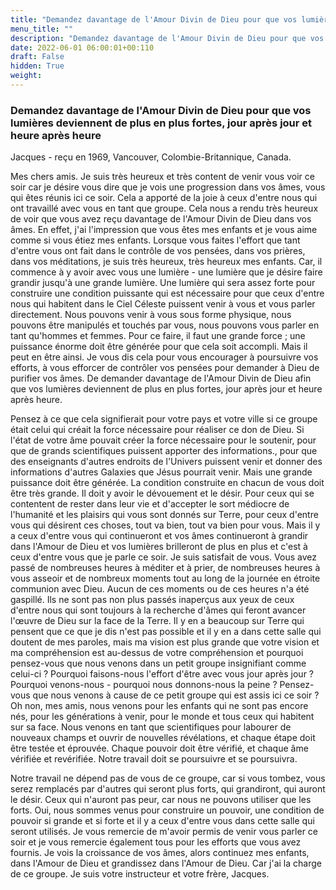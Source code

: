```yaml
---
title: "Demandez davantage de l'Amour Divin de Dieu pour que vos lumières deviennent de plus en plus fortes, jour après jour et heure après heure"
menu_title: ""
description: "Demandez davantage de l'Amour Divin de Dieu pour que vos lumières deviennent de plus en plus fortes, jour après jour et heure après heure"
date: 2022-06-01 06:00:01+00:110
draft: False
hidden: True
weight:
---
```

### Demandez davantage de l'Amour Divin de Dieu pour que vos lumières deviennent de plus en plus fortes, jour après jour et heure après heure

Jacques - reçu en 1969, Vancouver, Colombie-Britannique, Canada.

Mes chers amis. Je suis très heureux et très content de venir vous voir ce soir car je désire vous dire que je vois une progression dans vos âmes, vous qui êtes réunis ici ce soir. Cela a apporté de la joie à ceux d'entre nous qui ont travaillé avec vous en tant que groupe. Cela nous a rendu très heureux de voir que vous avez reçu davantage de l'Amour Divin de Dieu dans vos âmes. En effet, j'ai l'impression que vous êtes mes enfants et je vous aime comme si vous étiez mes enfants. Lorsque vous faites l'effort que tant d'entre vous ont fait dans le contrôle de vos pensées, dans vos prières, dans vos méditations, je suis très heureux, très heureux mes enfants. Car, il commence à y avoir avec vous une lumière - une lumière que je désire faire grandir jusqu'à une grande lumière. Une lumière qui sera assez forte pour construire une condition puissante qui est nécessaire pour que ceux d'entre nous qui habitent dans le Ciel Céleste puissent venir à vous et vous parler directement. Nous pouvons venir à vous sous forme physique, nous pouvons être manipulés et touchés par vous, nous pouvons vous parler en tant qu'hommes et femmes. Pour ce faire, il faut une grande force ; une puissance énorme doit être générée pour que cela soit accompli. Mais il peut en être ainsi. Je vous dis cela pour vous encourager à poursuivre vos efforts, à vous efforcer de contrôler vos pensées pour demander à Dieu de purifier vos âmes. De demander davantage de l'Amour Divin de Dieu afin que vos lumières deviennent de plus en plus fortes, jour après jour et heure après heure.

Pensez à ce que cela signifierait pour votre pays et votre ville si ce groupe était celui qui créait la force nécessaire pour réaliser ce don de Dieu. Si l'état de votre âme pouvait créer la force nécessaire pour le soutenir, pour que de grands scientifiques puissent apporter des informations., pour que des enseignants d'autres endroits de l'Univers puissent venir et donner des informations d'autres Galaxies que Jésus pourrait venir. Mais une grande puissance doit être générée. La condition construite en chacun de vous doit être très grande. Il doit y avoir le dévouement et le désir. Pour ceux qui se contentent de rester dans leur vie et d'accepter le sort médiocre de l'humanité et les plaisirs qui vous sont donnés sur Terre, pour ceux d'entre vous qui désirent ces choses, tout va bien, tout va bien pour vous. Mais il y a ceux d'entre vous qui continueront et vos âmes continueront à grandir dans l'Amour de Dieu et vos lumières brilleront de plus en plus et c'est à ceux d'entre vous que je parle ce soir. Je suis satisfait de vous. Vous avez passé de nombreuses heures à méditer et à prier, de nombreuses heures à vous asseoir et de nombreux moments tout au long de la journée en étroite communion avec Dieu. Aucun de ces moments ou de ces heures n'a été gaspillé. Ils ne sont pas non plus passés inaperçus aux yeux de ceux d'entre nous qui sont toujours à la recherche d'âmes qui feront avancer l'œuvre de Dieu sur la face de la Terre. Il y en a beaucoup sur Terre qui pensent que ce que je dis n'est pas possible et il y en a dans cette salle qui doutent de mes paroles, mais ma vision est plus grande que votre vision et ma compréhension est au-dessus de votre compréhension et pourquoi pensez-vous que nous venons dans un petit groupe insignifiant comme celui-ci ? Pourquoi faisons-nous l'effort d'être avec vous jour après jour ? Pourquoi venons-nous - pourquoi nous donnons-nous la peine ? Pensez-vous que nous venons à cause de ce petit groupe qui est assis ici ce soir ? Oh non, mes amis, nous venons pour les enfants qui ne sont pas encore nés, pour les générations à venir, pour le monde et tous ceux qui habitent sur sa face. Nous venons en tant que scientifiques pour labourer de nouveaux champs et ouvrir de nouvelles révélations, et chaque étape doit être testée et éprouvée. Chaque pouvoir doit être vérifié, et chaque âme vérifiée et revérifiée. Notre travail doit se poursuivre et se poursuivra.

Notre travail ne dépend pas de vous de ce groupe, car si vous tombez, vous serez remplacés par d'autres qui seront plus forts, qui grandiront, qui auront le désir. Ceux qui n'auront pas peur, car nous ne pouvons utiliser que les forts. Oui, nous sommes venus pour construire un pouvoir, une condition de pouvoir si grande et si forte et il y a ceux d'entre vous dans cette salle qui seront utilisés. Je vous remercie de m'avoir permis de venir vous parler ce soir et je vous remercie également tous pour les efforts que vous avez fournis. Je vois la croissance de vos âmes, alors continuez mes enfants, dans l'Amour de Dieu et grandissez dans l'Amour de Dieu. Car j'ai la charge de ce groupe. Je suis votre instructeur et votre frère, Jacques.
